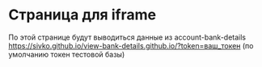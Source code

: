 # Страница для iframe

По этой странице будут выводиться данные из account-bank-details
https://sivko.github.io/view-bank-details.github.io/?token=ваш_токен (по умолчанию токен тестовой базы)
